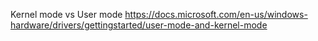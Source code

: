 Kernel mode vs User mode
https://docs.microsoft.com/en-us/windows-hardware/drivers/gettingstarted/user-mode-and-kernel-mode
